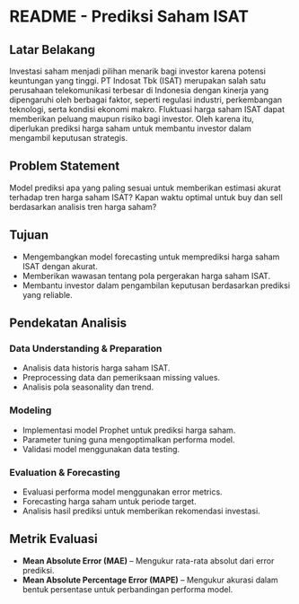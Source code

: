 # README - Prediksi Saham ISAT

## Latar Belakang
Investasi saham menjadi pilihan menarik bagi investor karena potensi keuntungan yang tinggi. PT Indosat Tbk (ISAT) merupakan salah satu perusahaan telekomunikasi terbesar di Indonesia dengan kinerja yang dipengaruhi oleh berbagai faktor, seperti regulasi industri, perkembangan teknologi, serta kondisi ekonomi makro. Fluktuasi harga saham ISAT dapat memberikan peluang maupun risiko bagi investor. Oleh karena itu, diperlukan prediksi harga saham untuk membantu investor dalam mengambil keputusan strategis.

## Problem Statement
Model prediksi apa yang paling sesuai untuk memberikan estimasi akurat terhadap tren harga saham ISAT? Kapan waktu optimal untuk buy dan sell berdasarkan analisis tren harga saham?

## Tujuan
- Mengembangkan model forecasting untuk memprediksi harga saham ISAT dengan akurat.
- Memberikan wawasan tentang pola pergerakan harga saham ISAT.
- Membantu investor dalam pengambilan keputusan berdasarkan prediksi yang reliable.

## Pendekatan Analisis
### Data Understanding & Preparation
- Analisis data historis harga saham ISAT.
- Preprocessing data dan pemeriksaan missing values.
- Analisis pola seasonality dan trend.

### Modeling
- Implementasi model Prophet untuk prediksi harga saham.
- Parameter tuning guna mengoptimalkan performa model.
- Validasi model menggunakan data testing.

### Evaluation & Forecasting
- Evaluasi performa model menggunakan error metrics.
- Forecasting harga saham untuk periode target.
- Analisis hasil prediksi untuk memberikan rekomendasi investasi.

## Metrik Evaluasi
- **Mean Absolute Error (MAE)** – Mengukur rata-rata absolut dari error prediksi.
- **Mean Absolute Percentage Error (MAPE)** – Mengukur akurasi dalam bentuk persentase untuk perbandingan performa model.

